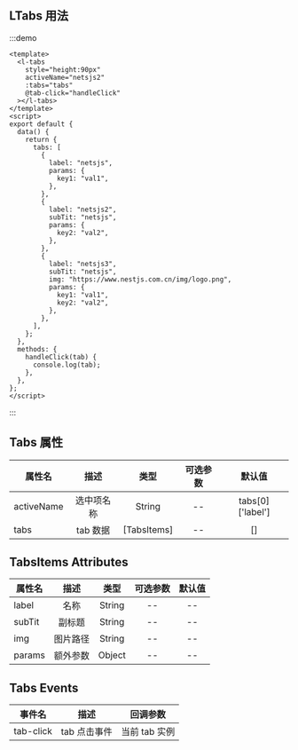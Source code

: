 ## LTabs 用法

:::demo

```vue
<template>
  <l-tabs
    style="height:90px"
    activeName="netsjs2"
    :tabs="tabs"
    @tab-click="handleClick"
  ></l-tabs>
</template>
<script>
export default {
  data() {
    return {
      tabs: [
        {
          label: "netsjs",
          params: {
            key1: "val1",
          },
        },
        {
          label: "netsjs2",
          subTit: "netsjs",
          params: {
            key2: "val2",
          },
        },
        {
          label: "netsjs3",
          subTit: "netsjs",
          img: "https://www.nestjs.com.cn/img/logo.png",
          params: {
            key1: "val1",
            key2: "val2",
          },
        },
      ],
    };
  },
  methods: {
    handleClick(tab) {
      console.log(tab);
    },
  },
};
</script>
```

:::

## Tabs 属性

| 属性名     |    描述    |    类型     | 可选参数 |      默认值      |
| ---------- | :--------: | :---------: | :------: | :--------------: |
| activeName | 选中项名称 |   String    |    --    | tabs[0]['label'] |
| tabs       |  tab 数据  | [TabsItems] |    --    |        []        |

## TabsItems Attributes

| 属性名 |   描述   |  类型  | 可选参数 | 默认值 |
| ------ | :------: | :----: | :------: | :----: |
| label  |   名称   | String |    --    |   --   |
| subTit |  副标题  | String |    --    |   --   |
| img    | 图片路径 | String |    --    |   --   |
| params | 额外参数 | Object |    --    |   --   |

## Tabs Events

| 事件名    |     描述     |   回调参数    |
| --------- | :----------: | :-----------: |
| tab-click | tab 点击事件 | 当前 tab 实例 |
